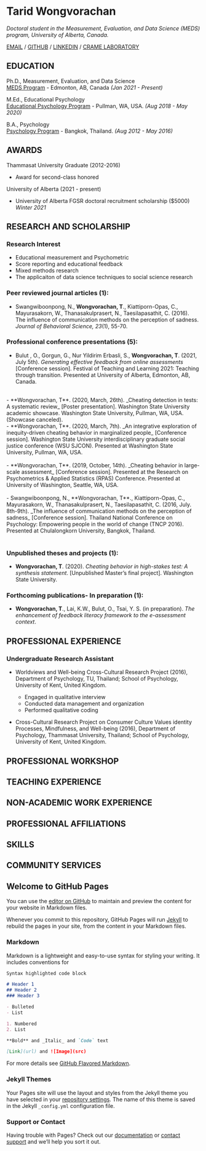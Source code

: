 # Tarid Wongvorachan
_Doctoral student in the Measurement, Evaluation, and Data Science (MEDS) program, University of Alberta, Canada._ <br>
  
[EMAIL](mailto:wongvora@ualberta.ca) / [GITHUB](https://github.com/TaridWong) / [LINKEDIN](https://www.linkedin.com/in/tarid-wongvorachan-8ab264129/) / [CRAME LABORATORY](https://sites.google.com/ualberta.ca/crame)

## EDUCATION
Ph.D., Measurement, Evaluation, and Data Science  
[MEDS Program](https://www.ualberta.ca/educational-psychology/graduate-programs/measurement-evaluation-and-data-sciences/index.html) - Edmonton, AB, Canada _(Jan 2021 - Present)_ <br>  
  
M.Ed., Educational Psychology  
[Educational Psychology Program](https://education.wsu.edu/graduate/edpsych/) - Pullman, WA, USA. _(Aug 2018 - May 2020)_ <br>  

B.A., Psychology  
[Psychology Program](https://www.psy.arts.tu.ac.th/) - Bangkok, Thailand. _(Aug 2012 - May 2016)_ <br>  

## AWARDS
Thammasat University Graduate (2012-2016)  
  - Award for second-class honored <br>  

University of Alberta (2021 - present)  
  - University of Alberta FGSR doctoral recruitment scholarship ($5000) _Winter 2021_ <br>  
  
## RESEARCH AND SCHOLARSHIP
### Research Interest  
  - Educational measurement and Psychometric  
  - Score reporting and educational feedback  
  - Mixed methods research  
  - The applicaiton of data science techniques to social science research  <br>  

### Peer reviewed journal articles (1):  
  - Swangwiboonpong, N., **Wongvorachan, T**., Kiattiporn-Opas, C., Mayurasakorn, W., Thanasakulprasert, N., Taesilapasathit, C. (2016). The influence of communication methods on the perception of sadness. _Journal of Behavioral Science, 23_(1), 55-70. <br>  

### Professional conference presentations (5):  
  - Bulut , O., Gorgun, G., Nur Yildirim Erbasli, S., **Wongvorachan, T**. (2021, July 5th). _Generating effective feedback from online assessments_ [Conference session]. Festival of Teaching and Learning 2021: Teaching through transition. Presented at University of Alberta, Edmonton, AB, Canada.
<br>  
  - **Wongvorachan, T**. (2020, March, 26th). _Cheating detection in tests: A systematic review_ [Poster presentation]. Washington State University academic showcase. Washington State University, Pullman, WA, USA. (Showcase canceled).  
<br>  
  - **Wongvorachan, T**. (2020, March, 7th). _An integrative exploration of inequity-driven cheating behavior in marginalized people_ [Conference session]. Washington State University interdisciplinary graduate social justice conference (WSU SJCON). Presented at Washington State University, Pullman, WA, USA.  
<br><br>  
  - **Wongvorachan, T**. (2019, October, 14th). _Cheating behavior in large-scale assessment_ [Conference session]. Presented at the Research on Psychometrics & Applied Statistics (RPAS) Conference. Presented at University of Washington, Seattle, WA, USA.  
<br><br>  
  - Swangwiboonpong, N., **Wongvorachan, T**., Kiattiporn-Opas, C., Mayurasakorn, W., Thanasakulprasert, N., Taesilapasathit, C. (2016, July. 8th-9th). _The influence of communication methods on the perception of sadness_ [Conference session]. Thailand National Conference on Psychology: Empowering people in the world of change (TNCP 2016). Presented at Chulalongkorn University, Bangkok, Thailand.  
<br><br>  
  
### Unpublished theses and projects (1):  
  - **Wongvorachan, T**. (2020). _Cheating behavior in high-stakes test: A synthesis statement_. [Unpublished Master’s final project]. Washington State University.  <br>  
  
### Forthcoming publications- In preparation (1):  
  - **Wongvorachan, T**., Lai, K.W., Bulut, O., Tsai, Y. S. (in preparation). _The enhancement of feedback literacy framework to the e-assessment context_.  <br>  
  
## PROFESSIONAL EXPERIENCE
### Undergraduate Research Assistant  
  - Worldviews and Well-being Cross-Cultural Research Project (2016), Department of Psychology, TU, Thailand; School of Psychology, University of Kent, United Kingdom.  
    -  Engaged in qualitative interview  
    -  Conducted data management and organization  
    -  Performed qualitative coding  <br>  

  - Cross-Cultural Research Project on Consumer Culture Values identity Processes, Mindfulness, and Well-being (2016), Department of Psychology, Thammasat University, Thailand; School of Psychology, University of Kent, United Kingdom.

## PROFESSIONAL WORKSHOP

## TEACHING EXPERIENCE

## NON-ACADEMIC WORK EXPERIENCE

## PROFESSIONAL AFFILIATIONS

## SKILLS

## COMMUNITY SERVICES


## Welcome to GitHub Pages

You can use the [editor on GitHub](https://github.com/TaridWong/Digital-CV/edit/gh-pages/index.md) to maintain and preview the content for your website in Markdown files.

Whenever you commit to this repository, GitHub Pages will run [Jekyll](https://jekyllrb.com/) to rebuild the pages in your site, from the content in your Markdown files.

### Markdown

Markdown is a lightweight and easy-to-use syntax for styling your writing. It includes conventions for

```markdown
Syntax highlighted code block

# Header 1
## Header 2
### Header 3

- Bulleted
- List

1. Numbered
2. List

**Bold** and _Italic_ and `Code` text

[Link](url) and ![Image](src)
```

For more details see [GitHub Flavored Markdown](https://guides.github.com/features/mastering-markdown/).

### Jekyll Themes

Your Pages site will use the layout and styles from the Jekyll theme you have selected in your [repository settings](https://github.com/TaridWong/Digital-CV/settings/pages). The name of this theme is saved in the Jekyll `_config.yml` configuration file.

### Support or Contact

Having trouble with Pages? Check out our [documentation](https://docs.github.com/categories/github-pages-basics/) or [contact support](https://support.github.com/contact) and we’ll help you sort it out.
